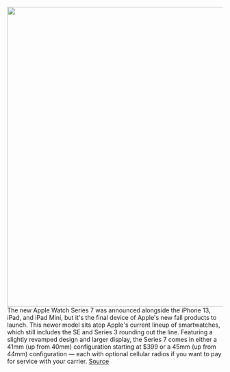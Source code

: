 <img src='https://cdn.vox-cdn.com/thumbor/F4LvrlrXNfyO0AoALAAcKaQqt94=/0x0:1960x1102/1200x800/filters:focal(824x395:1136x707)/cdn.vox-cdn.com/uploads/chorus_image/image/69949628/Apple_watch_series7_availability_stainless_steel_10052021.0.jpg' width='700px' /><br/>
The new Apple Watch Series 7 was announced alongside the iPhone 13, iPad, and iPad Mini, but it's the final device of Apple's new fall products to launch. This newer model sits atop Apple's current lineup of smartwatches, which still includes the SE and Series 3 rounding out the line. Featuring a slightly revamped design and larger display, the Series 7 comes in either a 41mm (up from 40mm) configuration starting at $399 or a 45mm (up from 44mm) configuration — each with optional cellular radios if you want to pay for service with your carrier.
<a href='https://www.theverge.com/22664661/apple-watch-series-7-preorder-buy-how-to-price-availability-release-date'> Source <a/>